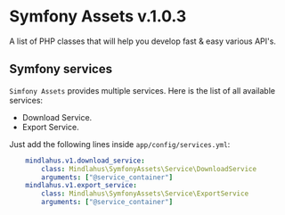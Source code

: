 # Symfony Assets v.1.0.3

A list of PHP classes that will help you develop fast & easy various API's.

## Symfony services

`Simfony Assets` provides multiple services. Here is the list of all available services:

- Download Service.
- Export Service.

Just add the following lines inside `app/config/services.yml`:
 
```yaml
    mindlahus.v1.download_service:
        class: Mindlahus\SymfonyAssets\Service\DownloadService
        arguments: ["@service_container"]
    mindlahus.v1.export_service:
        class: Mindlahus\SymfonyAssets\Service\ExportService
        arguments: ["@service_container"]
```